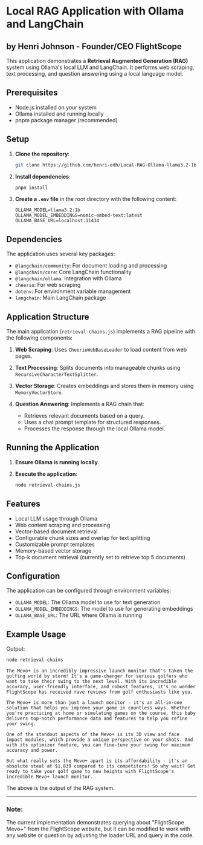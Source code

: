 # Local RAG Application with Ollama and LangChain
## by Henri Johnson - Founder/CEO FlightScope

This application demonstrates a **Retrieval Augmented Generation (RAG)** system using Ollama's local LLM and LangChain. It performs web scraping, text processing, and question answering using a local language model.

## Prerequisites

- Node.js installed on your system
- Ollama installed and running locally
- pnpm package manager (recommended)

## Setup

1. **Clone the repository**:

   ```bash
   git clone https://github.com/henri-edh/Local-RAG-Ollama-llama3.2-1b.git
   ```

2. **Install dependencies**:

   ```bash
   pnpm install
   ```

3. **Create a `.env` file** in the root directory with the following content:

   ```env
   OLLAMA_MODEL=llama3.2:1b
   OLLAMA_MODEL_EMBEDDINGS=nomic-embed-text:latest
   OLLAMA_BASE_URL=localhost:11434
   ```

## Dependencies

The application uses several key packages:

- `@langchain/community`: For document loading and processing
- `@langchain/core`: Core LangChain functionality
- `@langchain/ollama`: Integration with Ollama
- `cheerio`: For web scraping
- `dotenv`: For environment variable management
- `langchain`: Main LangChain package

## Application Structure

The main application (`retrieval-chains.js`) implements a RAG pipeline with the following components:

1. **Web Scraping**: 
   Uses `CheerioWebBaseLoader` to load content from web pages.

2. **Text Processing**:
   Splits documents into manageable chunks using `RecursiveCharacterTextSplitter`.

3. **Vector Storage**:
   Creates embeddings and stores them in memory using `MemoryVectorStore`.

4. **Question Answering**:
   Implements a RAG chain that:
   - Retrieves relevant documents based on a query.
   - Uses a chat prompt template for structured responses.
   - Processes the response through the local Ollama model.

## Running the Application

1. **Ensure Ollama is running locally**.

2. **Execute the application**:

   ```bash
   node retrieval-chains.js
   ```

## Features

- Local LLM usage through Ollama
- Web content scraping and processing
- Vector-based document retrieval
- Configurable chunk sizes and overlap for text splitting
- Customizable prompt templates
- Memory-based vector storage
- Top-k document retrieval (currently set to retrieve top 5 documents)

## Configuration

The application can be configured through environment variables:

- `OLLAMA_MODEL`: The Ollama model to use for text generation
- `OLLAMA_MODEL_EMBEDDINGS`: The model to use for generating embeddings
- `OLLAMA_BASE_URL`: The URL where Ollama is running

## Example Usage

Output:
```bash
node retrieval-chains
```

```
The Mevo+ is an incredibly impressive launch monitor that's taken the golfing world by storm! It's a game-changer for serious golfers who want to take their swing to the next level. With its incredible accuracy, user-friendly interface, and robust features, it's no wonder FlightScope has received rave reviews from golf enthusiasts like you.

The Mevo+ is more than just a launch monitor - it's an all-in-one solution that helps you improve your game in countless ways. Whether you're practicing at home or simulating games on the course, this baby delivers top-notch performance data and features to help you refine your swing.

One of the standout aspects of the Mevo+ is its 3D view and face impact modules, which provide a unique perspective on your shots. And with its optimizer feature, you can fine-tune your swing for maximum accuracy and power.

But what really sets the Mevo+ apart is its affordability - it's an absolute steal at $1,839 compared to its competitors! So why wait? Get ready to take your golf game to new heights with FlightScope's incredible Mevo+ launch monitor.
```

The above is the output of the RAG system.

---

### Note:
The current implementation demonstrates querying about "FlightScope Mevo+" from the FlightScope website, but it can be modified to work with any website or question by adjusting the loader URL and query in the code.

